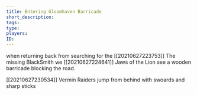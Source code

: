 ```yaml
---
title: Entering Gloomhaven Barricade
short_description:
tags:
type: 
players:
ID:
---
```


when returning back from searching for the [[20210627223753]] The missing BlackSmith we [[20210627224641]] Jaws of the Lion see a wooden barricade blocking the road.

[[20210627230534]] Vermin Raiders  jump from behind  with swoards and sharp sticks